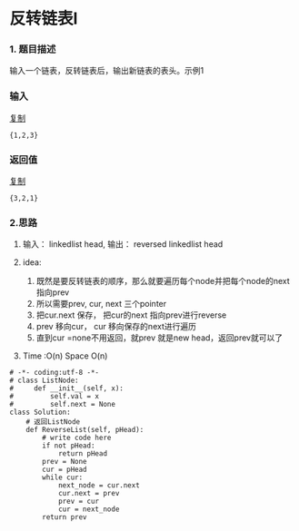 # 反转链表I



### 1. 题目描述

输入一个链表，反转链表后，输出新链表的表头。示例1

### 输入

[复制](javascript:void%280%29;)

```text
{1,2,3}
```

### 返回值

[复制](javascript:void%280%29;)

```text
{3,2,1}
```

### 2.思路

1.  输入： linkedlist head,  输出：  reversed linkedlist head
2. idea:

   1. 既然是要反转链表的顺序，那么就要遍历每个node并把每个node的next指向prev
   2. 所以需要prev, cur, next 三个pointer
   3. 把cur.next 保存， 把cur的next 指向prev进行reverse
   4. prev 移向cur， cur 移向保存的next进行遍历
   5. 直到cur =none不用返回，就prev 就是new head，返回prev就可以了

3. Time :O\(n\)   Space O\(n\) 

```text
# -*- coding:utf-8 -*-
# class ListNode:
#     def __init__(self, x):
#         self.val = x
#         self.next = None
class Solution:
    # 返回ListNode
    def ReverseList(self, pHead):
        # write code here
        if not pHead:
            return pHead
        prev = None
        cur = pHead
        while cur:
            next_node = cur.next
            cur.next = prev
            prev = cur
            cur = next_node
        return prev
```



